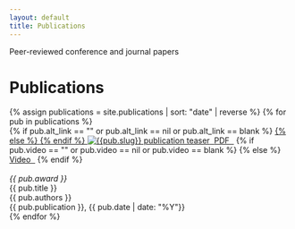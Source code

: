 ```yaml
---
layout: default
title: Publications
---
```


Peer-reviewed conference and journal papers

<h1 class="mt-4">Publications</h1>
{% assign publications = site.publications | sort: "date" | reverse %}
{% for pub in publications %}
<div class="pubitem">
<div class="pubteaser">
  {% if pub.alt_link == ""  or pub.alt_link == nil or pub.alt_link == blank %}
    <a href="/download/{{ pub.slug}}.pdf">
  {% else %}
    <a href="{{ pub.alt_link }}">
  {% endif %}
    <img src="/assets/img/{{ pub.slug }}_small.png" alt="{{pub.slug}} publication teaser"/>&nbsp; <i class="fa fa-file-pdf-o"></i> PDF &nbsp;</a>
  {% if pub.video == "" or pub.video == nil or pub.video == blank %}
  {% else %}
    <a href="{{pub.video}}">
    <i class="fa fa-youtube-play"></i> Video &nbsp;</a>
  {% endif %} 
    <br/><br/><i class="pubaward">{{ pub.award }}</i>

</div>
  <div class="pubtitle">
    {{ pub.title }}
  </div>
  <div class="pubauthors">
    {{ pub.authors }}
  </div>
  <div class="pubinfo">
    {{ pub.publication }}, {{ pub.date | date: "%Y"}}
  </div>

</div>
{% endfor %}

